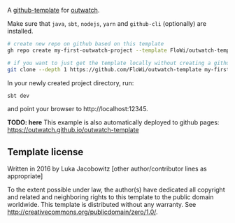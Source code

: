A [github-template][github-template] for [outwatch](https://github.com/outwatch/outwatch).

Make sure that `java`, `sbt`, `nodejs`, `yarn` and `github-cli` (optionally) are installed.

```bash
# create new repo on github based on this template
gh repo create my-first-outwatch-project --template FloWi/outwatch-template --public --clone

# if you want to just get the template locally without creating a github repo:
git clone --depth 1 https://github.com/FloWi/outwatch-template my-first-outwatch-project


```

In your newly created project directory, run:

```bash
sbt dev
```

and point your browser to http://localhost:12345.

**TODO: here**
This example is also automatically deployed to github pages: <https://outwatch.github.io/outwatch-template>

Template license
----------------
Written in 2016 by Luka Jacobowitz
[other author/contributor lines as appropriate]

To the extent possible under law, the author(s) have dedicated all copyright and related
and neighboring rights to this template to the public domain worldwide.
This template is distributed without any warranty. See <http://creativecommons.org/publicdomain/zero/1.0/>.

[github-template]: https://docs.github.com/en/repositories/creating-and-managing-repositories/creating-a-template-repository
